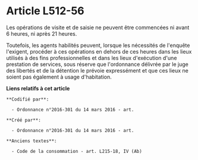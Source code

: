 # Article L512-56

Les opérations de visite et de saisie ne peuvent être commencées ni avant 6 heures, ni après 21 heures.

Toutefois, les agents habilités peuvent, lorsque les nécessités de l'enquête l'exigent, procéder à ces opérations en dehors
de ces heures dans les lieux utilisés à des fins professionnelles et dans les lieux d'exécution d'une prestation de services,
sous réserve que l'ordonnance délivrée par le juge des libertés et de la détention le prévoie expressément et que ces lieux
ne soient pas également à usage d'habitation.

**Liens relatifs à cet article**

	**Codifié par**:

	  - Ordonnance n°2016-301 du 14 mars 2016 - art.

	**Créé par**:

	  - Ordonnance n°2016-301 du 14 mars 2016 - art.

	**Anciens textes**:

	  - Code de la consommation - art. L215-18, IV (Ab)
